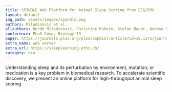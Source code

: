 ```yaml
---
title: SPINDLE Web Platform for Animal Sleep Scoring from EEG/EMG
layout: default
img_path: assets/images/spindle.png
authors: Miladinović et al.
allauthors: Đorđe Miladinović, Christine Muheim, Stefan Bauer, Andrea Spinnler, Daniela Noain, Mojtaba Bandarabadi, Benjamin Gallusser, Gabriel Krummenacher, Christian Baumann, Antoine Adamantidis, Steven A. Brown & Joachim M. Buhmann
conference: PLoS Comp. Biology'19
paper: https://journals.plos.org/ploscompbiol/article?id=10.1371/journal.pcbi.1006968
extra_name: web server
extra_url: https://sleeplearning.ethz.ch/
category: bio
---
```


Understanding sleep and its perturbation by environment, mutation, or medication is a key problem in biomedical research.
To accelerate scientific discovery, we present an online platform for high-throughput animal sleep scoring.